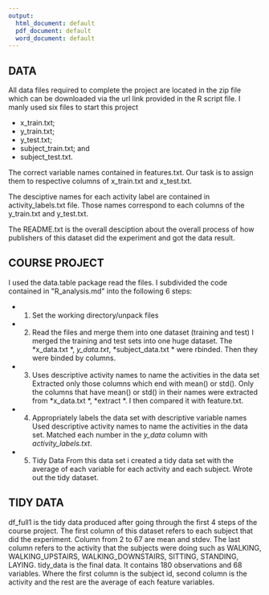 ```yaml
---
output:
  html_document: default
  pdf_document: default
  word_document: default
---
```


## DATA

All data files required to complete the project are located in the zip file which can be downloaded via the url link provided in the R script file. 
I manly used six files to start this project 

* x_train.txt; 
* y_train.txt; 
* y_test.txt; 
* subject_train.txt; and 
* subject_test.txt. 


The correct variable names contained in features.txt. Our task is to 
assign them to respective columns of x_train.txt and x_test.txt. 

The desciptive names for each activity label are contained in activity_labels.txt file. Those names correspond to each columns of the y_train.txt and y_test.txt.

The README.txt is the overall desciption about the overall process of how publishers of this dataset did the experiment and got the data result.

## COURSE PROJECT

I used the data.table package read the files. I subdivided the code contained in  "R_analysis.md" into the following 6 steps:

* 1. Set the working directory/unpack files


* 2. Read the files and merge them into one dataset (training and test)
I merged the training and test sets into one huge dataset. The *x_data.txt *, *y_data.txt*,  *subject_data.txt * were rbinded. Then they were binded by columns.

* 3. Uses descriptive activity names to name the activities in the data set
Extracted only those columns which end with mean() or std(). Only the columns that have mean() or std() in their names were extracted from *x_data.txt *,  *extract *. I then compared it with feature.txt.

* 4. Appropriately labels the data set with descriptive variable names
Used descriptive activity names to name the activities in the data set. Matched each number in the *y_data* column with *activity_labels.txt*.

* 5. Tidy Data 
From this data set i created a tidy data set with the average of each variable for each activity and each subject.
Wrote out the tidy dataset.

## TIDY DATA

df_full1 is the tidy data produced after going through the first 4 steps of the course project. The first column of this dataset refers to each subject that did the experiment.
Column from 2 to 67 are mean and stdev.
The last column refers to the activity that the subjects were doing such as WALKING, WALKING_UPSTAIRS, WALKING_DOWNSTAIRS, SITTING, STANDING, LAYING.
tidy_data is the final data. It contains 180 observations and 68 variables. Where the first column is the subject id, second column is the activity and the rest are the average of each feature variables.